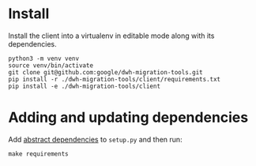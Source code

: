 # Install

Install the client into a virtualenv in editable mode along with its
dependencies.

```shell
python3 -m venv venv
source venv/bin/activate
git clone git@github.com:google/dwh-migration-tools.git
pip install -r ./dwh-migration-tools/client/requirements.txt
pip install -e ./dwh-migration-tools/client
```

# Adding and updating dependencies

Add
[abstract dependencies](https://pipenv.pypa.io/en/latest/advanced/#pipfile-vs-setup-py)
to `setup.py` and then run:

```shell
make requirements
```